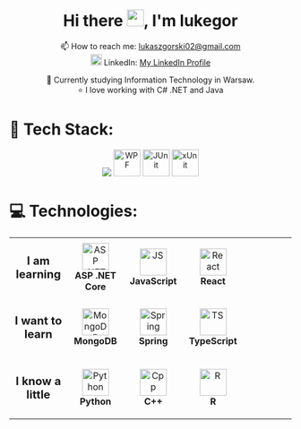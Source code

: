 <!--
**lukegor/lukegor** is a ✨ _special_ ✨ repository because its `README.md` (this file) appears on your GitHub profile.

Here are some ideas to get you started:

- 🔭 I’m currently working on ...
- 🌱 I’m currently learning ...
- 👯 I’m looking to collaborate on ...
- 🤔 I’m looking for help with ...
- 💬 Ask me about ...
- 📫 How to reach me: ...
- 😄 Pronouns: ...
- ⚡ Fun fact: ...
-->

<h1 align="center">Hi there <img src="https://raw.githubusercontent.com/MartinHeinz/MartinHeinz/master/wave.gif" width="30px">, I'm lukegor</h1>

<p align="center">
  📫 How to reach me: <a href="mailto:lukaszgorski02@gmail.com">lukaszgorski02@gmail.com</a>
  <br>
  <img src="https://upload.wikimedia.org/wikipedia/commons/thumb/c/ca/LinkedIn_logo_initials.png/640px-LinkedIn_logo_initials.png"
    width="20"
    height="20"
    alt="LinkedIn">
  LinkedIn: <a href="https://linkedin.com/in/lukasz-gorski-lukegor/">My LinkedIn Profile</a>
</p>

<p align="center">
    🔭 Currently studying Information Technology in Warsaw.
    <br>
    ⭐ I love working with C# .NET and Java
</p>

# 🚀 Tech Stack:

<p align="center">
  <img src="https://skillicons.dev/icons?i=cs,dotnet,java,mysql,cpp,git,github,html,js,visualstudio&perline=15" />
  <img src="https://eternitech.com/wp-content/uploads/2023/01/WPF-logo.png" width="48" height="48" alt="WPF">
  <img src="https://cdn.jsdelivr.net/gh/devicons/devicon/icons/junit/junit-original.svg"
      width="48"
      height="48"
      alt="JUnit">
  <img width="48px" height="48" src="https://avatars.githubusercontent.com/u/2092016?s=200&v=4"
    alt="xUnit">
</p>

# 💻 Technologies:

<table>  
  <tr>
    <td align="center" height="108" width="108">
      <strong style='font-size: 20px'>I am learning</strong>
    </td>
    <td align="center" height="108" width="108">
      <img src="https://github.com/user-attachments/assets/eb931752-aee4-4d90-824a-8d8f15ce2f56"
      width="48"
      height="48"
      alt="ASP .NET Core">
      <br /><strong>ASP .NET Core</strong>
    </td>
    <td align="center" height="108" width="108">
      <img src="https://cdn.jsdelivr.net/npm/devicon@2.16.0/icons/javascript/javascript-original.svg"
      width="48"
      height="48"
      alt="JS">
      <br /><strong>JavaScript</strong>
    </td>
    <td align="center" height="108" width="108">
      <img src="https://cdn.jsdelivr.net/npm/devicon@2.16.0/icons/react/react-original.svg"
      width="48"
      height="48"
      alt="React">
      <br /><strong>React</strong>
    </td>
    <td align="center" height="108" width="108">
    </td>
    <td align="center" height="108" width="108">
    </td>
  </tr>

  <tr>
    <td align="center" height="108" width="108">
      <strong style='font-size: 20px'>I want to learn</strong>
    </td>
    <td align="center" height="108" width="108">
      <img src="https://cdn.jsdelivr.net/gh/devicons/devicon/icons/mongodb/mongodb-original.svg"
      width="48"
      height="48"
      alt="MongoDB">
      <br /><strong>MongoDB</strong>
    </td>
    <td align="center" height="108" width="108">
      <img src="https://cdn.jsdelivr.net/gh/devicons/devicon/icons/spring/spring-original.svg"
      width="48"
      height="48"
      alt="Spring">
      <br /><strong>Spring</strong>
    </td>
    <td align="center" height="108" width="108">
      <img src="https://cdn.jsdelivr.net/npm/devicon@2.16.0/icons/typescript/typescript-original.svg"
      width="48"
      height="48"
      alt="TS">
      <br /><strong>TypeScript</strong>
    </td>
    <td align="center" height="108" width="108">
    </td>
    <td align="center" height="108" width="108">
    </td>
  </tr>
  
  <tr>
    <td align="center" height="108" width="108">
      <strong style='font-size: 20px'>I know a little</strong>
    </td>
    <td align="center" height="108" width="108">
      <img src="https://cdn.jsdelivr.net/gh/devicons/devicon/icons/python/python-original.svg"
      width="48"
      height="48"
      alt="Python">
      <br /><strong>Python</strong>
    </td>
    <td align="center" height="108" width="108">
      <img src="https://cdn.jsdelivr.net/gh/devicons/devicon/icons/cplusplus/cplusplus-original.svg"
      width="48"
      height="48"
      alt="Cpp">
      <br /><strong>C++</strong>
    </td>
    <td align="center" height="108" width="108">
      <img src="https://cdn.jsdelivr.net/gh/devicons/devicon/icons/r/r-original.svg"
      width="48"
      height="48"
      alt="R">
      <br /><strong>R</strong>
    </td>
    <td align="center" height="108" width="108">
    </td>
    <td align="center" height="108" width="108">
    </td>
  </tr>
</table>
